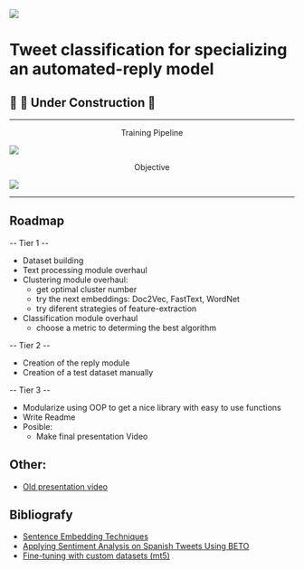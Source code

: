 ![](https://i.imgur.com/MW2UiDZ.png)

# Tweet classification for specializing an automated-reply model


## 👷 🚧 Under Construction 🚧

---

<center>Training Pipeline</center>  
  
![](https://i.imgur.com/jqXrqS3.png)

<center>Objective</center>  

![](https://i.imgur.com/3qBSEVD.png)

---
## __Roadmap__

-- Tier 1 --
* Dataset building
* Text processing module overhaul
* Clustering module overhaul:
    * get optimal cluster number
    * try the next embeddings: Doc2Vec, FastText, WordNet
    * try diferent strategies of feature-extraction
* Classification module overhaul  
    * choose a metric to determing the best algorithm

-- Tier 2 --
* Creation of the reply module
* Creation of a test dataset manually  

--  Tier 3 --
* Modularize using OOP to get a nice library with easy to use functions
* Write Readme
* Posible:   
    - Make final presentation Video



## Other: 
* [Old presentation video](https://www.youtube.com/watch?v=YM8J4S4PLTI)

## Bibliografy
* [Sentence Embedding Techniques 
](http://www.stat.cmu.edu/~rnugent/PCMI2016/papers/DocClusterComparison.pdf)
* [Applying Sentiment Analysis on Spanish Tweets Using BETO](http://ceur-ws.org/Vol-2943/emoeval_paper9.pdf)
* [Fine-tuning with custom datasets (mt5)](https://huggingface.co/transformers/custom_datasets.html)
